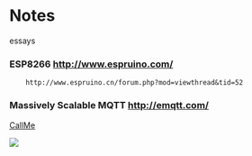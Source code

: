 # Notes
essays
### ESP8266  http://www.espruino.com/
		http://www.espruino.cn/forum.php?mod=viewthread&tid=52

		
###  Massively Scalable MQTT		http://emqtt.com/


[CallMe](http://www.baidu.com?帅哥) 


![](http://upload-images.jianshu.io/upload_images/259-0ad0d0bfc1c608b6.jpg?imageMogr2/auto-orient/strip%7CimageView2/2/w/1240)

